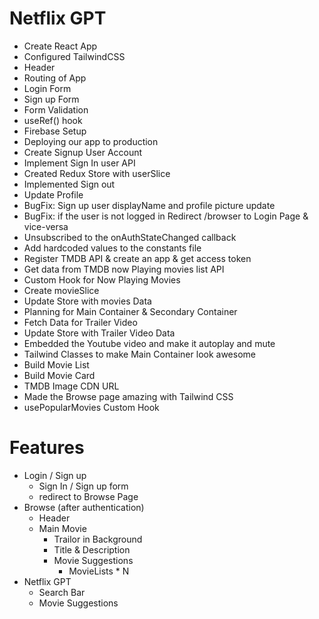 # Netflix GPT

- Create React App
- Configured TailwindCSS
- Header
- Routing of App
- Login Form
- Sign up Form
- Form Validation
- useRef() hook
- Firebase Setup
- Deploying our app to production
- Create Signup User Account
- Implement Sign In user API
- Created Redux Store with userSlice
- Implemented Sign out
- Update Profile
- BugFix: Sign up user displayName and profile picture update
- BugFix: if the user is not logged in Redirect /browser to Login Page & vice-versa
- Unsubscribed to the onAuthStateChanged callback
- Add hardcoded values to the constants file
- Register TMDB API & create an app & get access token
- Get data from TMDB now Playing movies list API
- Custom Hook for Now Playing Movies
- Create movieSlice
- Update Store with movies Data
- Planning for Main Container & Secondary Container
- Fetch Data for Trailer Video
- Update Store with Trailer Video Data
- Embedded the Youtube video and make it autoplay and mute
- Tailwind Classes to make Main Container look awesome
- Build Movie List
- Build Movie Card
- TMDB Image CDN URL
- Made the Browse page amazing with Tailwind CSS
- usePopularMovies Custom Hook

# Features

- Login / Sign up
  - Sign In / Sign up form
  - redirect to Browse Page
- Browse (after authentication)
  - Header
  - Main Movie
    - Trailor in Background
    - Title & Description
    - Movie Suggestions
      - MovieLists \* N
- Netflix GPT
  - Search Bar
  - Movie Suggestions
